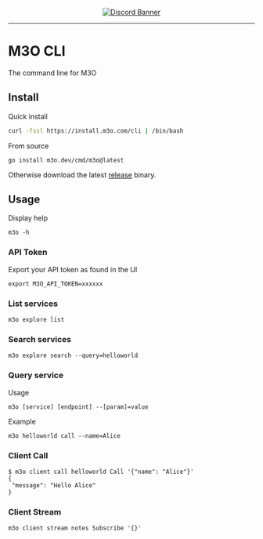 <p align="center">
	<a href="https://discord.gg/TBR9bRjd6Z">
		<img src="https://discordapp.com/api/guilds/861917584437805127/widget.png?style=banner2" alt="Discord Banner"/>
	</a>
</p>

---

# M3O CLI

The command line for M3O

## Install

Quick install

```sh
curl -fssl https://install.m3o.com/cli | /bin/bash
```

From source

```
go install m3o.dev/cmd/m3o@latest
```

Otherwise download the latest [release](https://github.com/m3o/m3o/releases/latest) binary.

## Usage

Display help

```
m3o -h
```

### API Token

Export your API token as found in the UI

```
export M3O_API_TOKEN=xxxxxx
```

### List services

```
m3o explore list
```

### Search services

```
m3o explore search --query=helloworld
```

### Query service

Usage

```
m3o [service] [endpoint] --[param]=value
```

Example
```
m3o helloworld call --name=Alice
```

### Client Call

```
$ m3o client call helloworld Call '{"name": "Alice"}'
{
 "message": "Hello Alice"
}
```

### Client Stream

```
m3o client stream notes Subscribe '{}'
```


